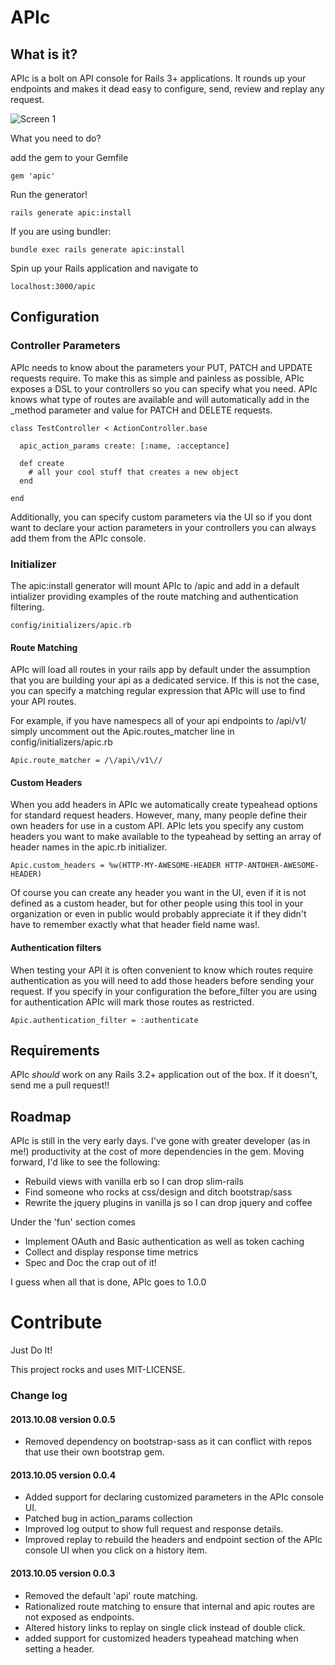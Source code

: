 # APIc

## What is it?

APIc is a bolt on API console for Rails 3+ applications.
It rounds up your endpoints and makes it dead easy to configure, send, review and replay any request.


![Screen 1](https://github.com/randym/apic/raw/master/sample.png)

What you need to do?

add the gem to your Gemfile

```
gem 'apic'
```

Run the generator!

```
rails generate apic:install
```

If you are using bundler:

```
bundle exec rails generate apic:install

```

Spin up your Rails application and navigate to

```
localhost:3000/apic
```



## Configuration

### Controller Parameters

APIc needs to know about the parameters your PUT, PATCH and UPDATE requests require.
To make this as simple and painless as possible, APIc exposes a DSL to your controllers so you can specify what you need.
APIc knows what type of routes are available and will automatically add in the _method parameter and value for PATCH and DELETE requests.

```
class TestController < ActionController.base

  apic_action_params create: [:name, :acceptance]

  def create
    # all your cool stuff that creates a new object
  end

end
```

Additionally, you can specify custom parameters via the UI so if you dont want to declare your action parameters in your controllers you can always add them from the APIc console.

### Initializer

The apic:install generator will mount APIc to /apic and add in a default intializer providing examples of the route matching and authentication filtering.

```
config/initializers/apic.rb
```

#### Route Matching

APIc will load all routes in your rails app by default under the assumption that you are building your api as a dedicated service.
If this is not the case, you can specify a matching regular expression that APIc will use to find your API routes.

For example, if you have namespecs all of your api endpoints to /api/v1/ simply uncomment out the Apic.routes_matcher line in config/initializers/apic.rb

```
Apic.route_matcher = /\/api\/v1\//
```

#### Custom Headers

When you add headers in APIc we automatically create typeahead options for standard request headers.
However, many, many people define their own headers for use in a custom API. APIc lets you specify
any custom headers you want to make available to the typeahead by setting an array of header names
in the apic.rb initializer.

```
Apic.custom_headers = %w(HTTP-MY-AWESOME-HEADER HTTP-ANTOHER-AWESOME-HEADER)
```

Of course you can create any header you want in the UI, even if it is not defined as a custom header,
but for other people using this tool in your organization or even in public would probably appreciate it if
they didn't have to remember exactly what that header field name was!.

#### Authentication filters

When testing your API it is often convenient to know which routes require authentication as you will need to add those headers before sending your request.
If you specify in your configuration the before_filter you are using for authentication APIc will mark those routes as restricted.

```
Apic.authentication_filter = :authenticate
```

## Requirements

APIc _should_ work on any Rails 3.2+ application out of the box.
If it doesn't, send me a pull request!!

## Roadmap

APIc is still in the very early days. I've gone with greater developer (as in me!) productivity at the cost of more dependencies
in the gem. Moving forward, I'd like to see the following:

- Rebuild views with vanilla erb so I can drop slim-rails
- Find someone who rocks at css/design and ditch bootstrap/sass
- Rewrite the jquery plugins in vanilla js so I can drop jquery and coffee

Under the 'fun' section comes

- Implement OAuth and Basic authentication as well as token caching
- Collect and display response time metrics
- Spec and Doc the crap out of it!

I guess when all that is done, APIc goes to 1.0.0

# Contribute

Just Do It!

This project rocks and uses MIT-LICENSE.


### Change log

#### 2013.10.08 version 0.0.5
- Removed dependency on bootstrap-sass as it can conflict with repos that use their own bootstrap gem.

#### 2013.10.05 version 0.0.4
- Added support for declaring customized parameters in the APIc console UI.
- Patched bug in action_params collection
- Improved log output to show full request and response details.
- Improved replay to rebuild the headers and endpoint section of the APIc console UI when you click on a history item.

#### 2013.10.05 version 0.0.3
- Removed the default 'api' route matching.
- Rationalized route matching to ensure that internal and apic routes are not exposed as endpoints.
- Altered history links to replay on single click instead of double click.
- added support for customized headers typeahead matching when setting a header.


